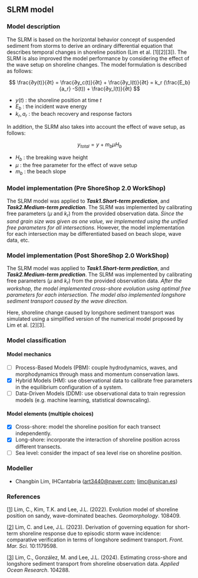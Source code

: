 ## SLRM model
### Model description
The SLRM is based on the horizontal behavior concept of suspended sediment from storms to derive an ordinary differential equation that describes temporal changes in shoreline position (Lim et al. [1][2][3]). The SLRM is also improved the model performance by considering the effect of the wave setup on shoreline changes. The model formulation is described as follows:

$$
\frac{∂y(t)}{∂t} = \frac{∂y_c(t)}{∂t} + \frac{∂y_l(t)}{∂t} = k_r (\frac{E_b}{a_r} -S(t)) + \frac{∂y_l(t)}{∂t}
$$

- $y(t)$ : the shoreline position at time $t$
- $E_b$ : the incident wave energy
- $k_r,a_r$ : the beach recovery and response factors

In addition, the SLRM also takes into account the effect of wave setup, as follows:

$$
y_{total}=y+m_bμH_b
$$

- $H_b$ : the breaking wave height
- $μ$ : the free parameter for the effect of wave setup
- $m_b$ : the beach slope

### Model implementation (Pre ShoreShop 2.0 WorkShop)
The SLRM model was applied to ***Task1.Short-term prediction***, and ***Task2.Medium-term prediction***. The SLRM was implemented by calibrating free parameters ($μ$ and $k_r$) from the provided observation data. *Since the sand grain size was given as one value, we implemented using the unified free parameters for all intersections.* However, the model implementation for each intersection may be differentiated based on beach slope, wave data, etc.

### Model implementation (Post ShoreShop 2.0 WorkShop)
The SLRM model was applied to ***Task1.Short-term prediction***, and ***Task2.Medium-term prediction***. The SLRM was implemented by calibrating free parameters ($μ$ and $k_r$) from the provided observation data. *After the workshop, the model implemented cross-shore evolution using optimal free parameters for each intersection. The model also implemented longshore sediment transport caused by the wave direction.*

Here, shoreline change caused by longshore sediment transport was simulated using a simplified version of the numerical model proposed by Lim et al. [2][3].

### Model classification
#### Model mechanics
- [ ] Process-Based Models (PBM): couple hydrodynamics, waves, and morphodynamics through mass and momentum conservation laws.
- [x] Hybrid Models (HM): use observational data to calibrate free parameters in the equilibrium configuration of a system.
- [ ] Data-Driven Models (DDM): use observational data to train regression models (e.g. machine learning, statistical downscaling).
#### Model elements (multiple choices)
- [x] Cross-shore: model the shoreline position for each transect independently.
- [x] Long-shore: incorporate the interaction of shoreline position across different transects.
- [ ] Sea level: consider the impact of sea level rise on shoreline position.

### Modeller
- Changbin Lim, IHCantabria (art3440@naver.com; limc@unican.es)

### References
[[1](https://doi.org/10.1016/j.coastaleng.2012.11.002)]
Lim, C., Kim, T.K. and Lee, J.L. (2022). Evolution model of shoreline position on sandy, wave-dominated beaches. *Geomorphology*. 108409.

[[2](https://doi.org/10.3389/fmars.2023.1179598)]
Lim, C. and Lee, J.L. (2023). Derivation of governing equation for short-term shoreline response due to episodic storm
wave incidence: comparative verification in terms of longshore sediment transport. *Front. Mar. Sci.* 10:1179598.

[[3](https://doi.org/10.1016/j.apor.2024.104288)]
Lim, C., González, M. and Lee, J.L. (2024). Estimating cross-shore and longshore sediment transport from shoreline observation data. *Applied Ocean Research*. 104288.
